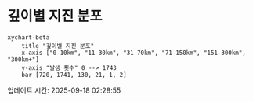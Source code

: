 # 깊이별 지진 분포

```mermaid
xychart-beta
    title "깊이별 지진 분포"
    x-axis ["0-10km", "11-30km", "31-70km", "71-150km", "151-300km", "300km+"]
    y-axis "발생 횟수" 0 --> 1743
    bar [720, 1741, 130, 21, 1, 2]
```

업데이트 시간: 2025-09-18 02:28:55
